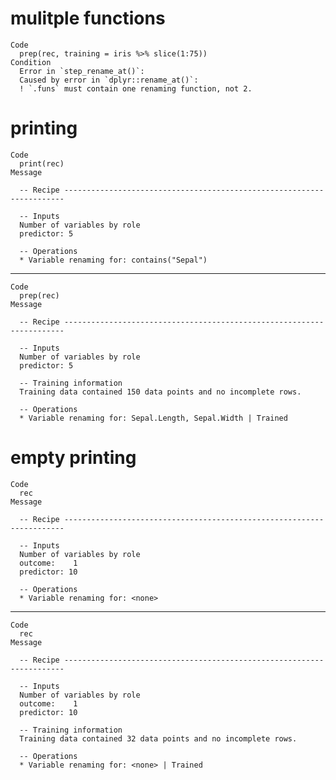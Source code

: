 # mulitple functions

    Code
      prep(rec, training = iris %>% slice(1:75))
    Condition
      Error in `step_rename_at()`:
      Caused by error in `dplyr::rename_at()`:
      ! `.funs` must contain one renaming function, not 2.

# printing

    Code
      print(rec)
    Message
      
      -- Recipe ----------------------------------------------------------------------
      
      -- Inputs 
      Number of variables by role
      predictor: 5
      
      -- Operations 
      * Variable renaming for: contains("Sepal")

---

    Code
      prep(rec)
    Message
      
      -- Recipe ----------------------------------------------------------------------
      
      -- Inputs 
      Number of variables by role
      predictor: 5
      
      -- Training information 
      Training data contained 150 data points and no incomplete rows.
      
      -- Operations 
      * Variable renaming for: Sepal.Length, Sepal.Width | Trained

# empty printing

    Code
      rec
    Message
      
      -- Recipe ----------------------------------------------------------------------
      
      -- Inputs 
      Number of variables by role
      outcome:    1
      predictor: 10
      
      -- Operations 
      * Variable renaming for: <none>

---

    Code
      rec
    Message
      
      -- Recipe ----------------------------------------------------------------------
      
      -- Inputs 
      Number of variables by role
      outcome:    1
      predictor: 10
      
      -- Training information 
      Training data contained 32 data points and no incomplete rows.
      
      -- Operations 
      * Variable renaming for: <none> | Trained

